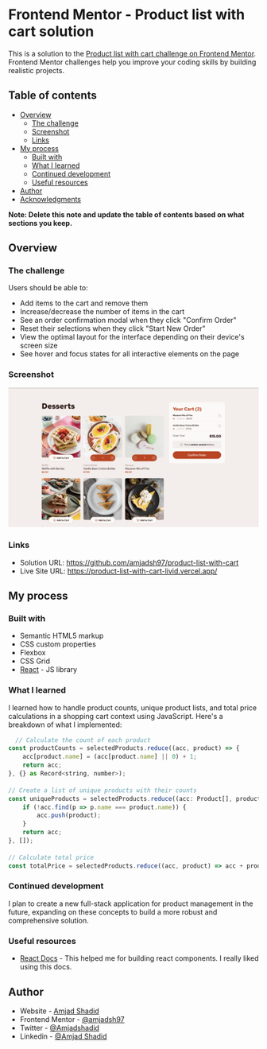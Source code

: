 # Frontend Mentor - Product list with cart solution

This is a solution to the [Product list with cart challenge on Frontend Mentor](https://www.frontendmentor.io/challenges/product-list-with-cart-5MmqLVAp_d). Frontend Mentor challenges help you improve your coding skills by building realistic projects.

## Table of contents

- [Overview](#overview)
    - [The challenge](#the-challenge)
    - [Screenshot](#screenshot)
    - [Links](#links)
- [My process](#my-process)
    - [Built with](#built-with)
    - [What I learned](#what-i-learned)
    - [Continued development](#continued-development)
    - [Useful resources](#useful-resources)
- [Author](#author)
- [Acknowledgments](#acknowledgments)

**Note: Delete this note and update the table of contents based on what sections you keep.**

## Overview

### The challenge

Users should be able to:

- Add items to the cart and remove them
- Increase/decrease the number of items in the cart
- See an order confirmation modal when they click "Confirm Order"
- Reset their selections when they click "Start New Order"
- View the optimal layout for the interface depending on their device's screen size
- See hover and focus states for all interactive elements on the page

### Screenshot

![](./screenshot.png)

### Links

- Solution URL: https://github.com/amjadsh97/product-list-with-cart
- Live Site URL: https://product-list-with-cart-livid.vercel.app/

## My process

### Built with

- Semantic HTML5 markup
- CSS custom properties
- Flexbox
- CSS Grid
- [React](https://reactjs.org/) - JS library


### What I learned

I learned how to handle product counts, unique product lists, and total price calculations in a shopping cart context using JavaScript. Here's a breakdown of what I implemented:
```js
  // Calculate the count of each product
const productCounts = selectedProducts.reduce((acc, product) => {
	acc[product.name] = (acc[product.name] || 0) + 1;
	return acc;
}, {} as Record<string, number>);

// Create a list of unique products with their counts
const uniqueProducts = selectedProducts.reduce((acc: Product[], product) => {
	if (!acc.find(p => p.name === product.name)) {
		acc.push(product);
	}
	return acc;
}, []);

// Calculate total price
const totalPrice = selectedProducts.reduce((acc, product) => acc + product.price, 0);

```
### Continued development
I plan to create a new full-stack application for product management in the future, expanding on these concepts to build a more robust and comprehensive solution.
### Useful resources

- [React Docs](https://react.dev/) - This helped me for building react components. I really liked using this docs.


## Author

- Website - [Amjad Shadid](https://amjadshadid.com)
- Frontend Mentor - [@amjadsh97](https://www.frontendmentor.io/profile/amjadsh97)
- Twitter - [@Amjadshadid](https://twitter.com/Amjadshadid)
- Linkedin - [@Amjad Shadid](https://www.linkedin.com/in/amjad-shadid-134355134/)